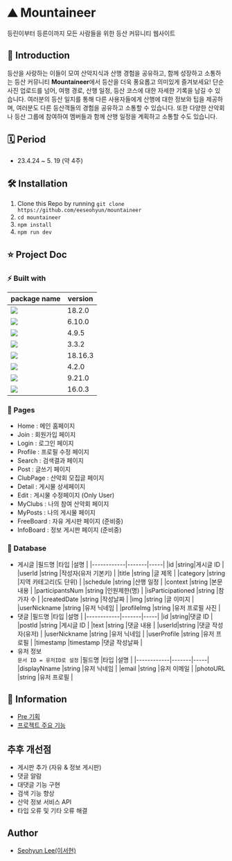 # ⛰️ Mountaineer

등린이부터 등른이까지 모든 사람들을 위한 등산 커뮤니티 웹사이트

## 🧐 Introduction

등산을 사랑하는 이들이 모여 산악지식과 산행 경험을 공유하고, 함께 성장하고 소통하는 등산 커뮤니티 **Mountaineer**에서 등산을 더욱 풍요롭고 의미있게 즐겨보세요!
단순 사진 업로드를 넘어, 여행 경로, 산행 일정, 등산 코스에 대한 자세한 기록을 남길 수 있습니다. 여러분의 등산 일지를 통해 다른 사용자들에게 산행에 대한 정보와 팁을 제공하며, 여러분도 다른 등산객들의 경험을 공유하고 소통할 수 있습니다. 또한 다양한 산악회나 등산 그룹에 참여하여 멤버들과 함께 산행 일정을 계획하고 소통할 수도 있습니다.

## 🗓️ Period

- 23.4.24 ~ 5. 19 (약 4주)

## 🛠️ Installation

1. Clone this Repo by running `git clone https://github.com/eeseohyun/mountaineer`
2. `cd mountaineer`
3. `npm install`
4. `npm run dev`

## ⭐️ Project Doc

### ⚡️ Built with

| package name                                                                                                       | version |
| ------------------------------------------------------------------------------------------------------------------ | ------- |
| <img src="https://img.shields.io/badge/React-61DAFB?style=for-the-badge&logo=React&logoColor=black">               | 18.2.0  |
| <img src="https://img.shields.io/badge/React Router-CA4245?style=for-the-badge&logo=React Router&logoColor=black"> | 6.10.0  |
| <img src="https://img.shields.io/badge/TypeScript-3178C6?style=for-the-badge&logo=TypeScript&logoColor=black">     | 4.9.5   |
| <img src="https://img.shields.io/badge/Tailwind CSS-06B6D4?style=for-the-badge&logo=Tailwind CSS&logoColor=black"> | 3.3.2   |
| <img src="https://img.shields.io/badge/Node.js-339933?style=for-the-badge&logo=Node.js&logoColor=black">           | 18.16.3 |
| <img src="https://img.shields.io/badge/Vite-646CFF?style=for-the-badge&logo=Vite&logoColor=yellow">                | 4.2.0   |
| <img src="https://img.shields.io/badge/Firebase-FFCA28?style=for-the-badge&logo=Firebase&logoColor=black">         | 9.21.0  |
| <img src="https://img.shields.io/badge/.Env-ECD53F?style=for-the-badge&logo=.Env&logoColor=black">                 | 16.0.3  |

### 📂 Pages

- Home : 메인 홈페이지
- Join : 회원가입 페이지
- Login : 로그인 페이지
- Profile : 프로필 수정 페이지
- Search : 검색결과 페이지
- Post : 글쓰기 페이지
- ClubPage : 산악회 모집글 페이지
- Detail : 게시물 상세페이지
- Edit : 게시물 수정페이지 (Only User)
- MyClubs : 나의 참여 산악회 페이지
- MyPosts : 나의 게시물 페이지
- FreeBoard : 자유 게시판 페이지 (준비중)
- InfoBoard : 정보 게시판 페이지 (준비중)

### 💾 Database

- 게시글
  |필드명 |타입 |설명 |
  |------------|-------|-----|
  |id |string|게시글 ID |
  |userId |string |작성자(유저 기본키) |
  |title |string |글 제목 |
  |category |string |지역 카테고리(도 단위) |
  |schedule |string |산행 일정 |
  |context |string |본문내용 |
  |participantsNum |string |인원제한(명) |
  |isParticipationed |string |참가자 수 |
  |createdDate |string |작성날짜 |
  |img |string |글 이미지 |
  |userNickname |string |유저 닉네임 |
  |profileImg |string |유저 프로필 사진 |
- 댓글
  |필드명 |타입 |설명 |
  |------------|-------|-----|
  |id |string|댓글 ID |
  |postId |string |게시글 ID |
  |text |string |댓글 내용 |
  |userId|string |댓글 작성자(유저) |
  |userNickname |string |유저 닉네임 |
  |userProfile |string |유저 프로필 |
  |timestamp |timestamp |댓글 작성날짜 |
- 유저 정보 <br/>
  `문서 ID = 유저ID로 설정`
  |필드명 |타입 |설명 |
  |------------|-------|-----|
  |displayNname |string |유저 닉네임 |
  |email |string |유저 이메일 |
  |photoURL |string |유저 프로필 |

## 📌 Information

- [Pre 기획](https://rustic-meat-d76.notion.site/Pre-_-b324698b5bf2475182deb35863118c3c)
- [프로젝트 주요 기능](https://rustic-meat-d76.notion.site/1e2b5f9121d4424fa09b5b7c2b502470)

## 추후 개선점

- 게시판 추가 (자유 & 정보 게시판)
- 댓글 알람
- 대댓글 기능 구현
- 검색 기능 향상
- 산악 정보 서비스 API
- 타입 오류 및 기타 오류 해결

## Author

- [Seohyun Lee(이서현)]()
